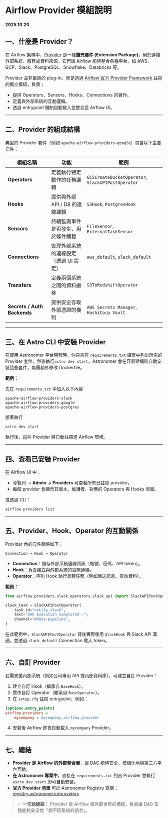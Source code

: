 # Airflow Provider 模組說明

**2025.10.20**

## 一、什麼是 Provider？

在 Airflow 架構中，[Provider](https://airflow.apache.org/docs/apache-airflow-providers/index.html) 是一種**擴充套件 (Extension Package)**，用於連接外部系統、服務或資料來源。它們讓 Airflow 能夠整合各種平台，如 AWS、GCP、Slack、PostgreSQL、Snowflake、Databricks 等。

Provider 並非單純的 plug-in，而是透過 [Airflow 官方 Provider Framework](https://registry.astronomer.io/providers) 註冊的獨立模組，負責：

* 提供 Operators、Sensors、Hooks、Connections 的實作。
* 定義與外部系統的互動邏輯。
* 透過 entrypoint 機制自動載入並整合至 Airflow UI。

---

## 二、Provider 的組成結構

典型的 Provider 套件（例如 `apache-airflow-providers-google`）包含以下主要元件：

| 模組名稱                        | 功能                    | 範例                                                |
| --------------------------- | --------------------- | ------------------------------------------------- |
| **Operators**               | 定義執行特定動作的任務邏輯         | `GCSCreateBucketOperator`, `SlackAPIPostOperator` |
| **Hooks**                   | 提供與外部 API / DB 的連線邏輯  | `S3Hook`, `PostgresHook`                          |
| **Sensors**                 | 持續監測事件是否發生，用於條件觸發     | `FileSensor`, `ExternalTaskSensor`                |
| **Connections**             | 管理外部系統的連線設定（透過 UI 設定） | `aws_default`, `slack_default`                    |
| **Transfers**               | 定義兩個系統之間的資料搬移         | `S3ToRedshiftOperator`                            |
| **Secrets / Auth Backends** | 提供安全存取外部憑證的機制         | `AWS Secrets Manager`, `HashiCorp Vault`          |

---

## 三、在 Astro CLI 中安裝 Provider

在使用 Astronomer 平台開發時，你只需在 `requirements.txt` 檔案中列出所需的 Provider 套件，然後執行`astro dev start`。Astronomer 會在容器建構時自動安裝這些套件，無需額外修改 Dockerfile。

**範例：**

先在 `requirements.txt` 中加入以下內容

```
apache-airflow-providers-slack
apache-airflow-providers-google
apache-airflow-providers-postgres
```

接著執行

```bash
astro dev start
```

執行後，這些 Provider 將自動註冊進 Airflow 環境。

---

## 四、查看已安裝 Provider

在 Airflow UI 中：

* 導覽列 → **Admin → Providers** 可查看所有已註冊 provider。
* 每個 provider 會顯示其版本、維護者、對應的 Operators 與 Hooks 清單。

或透過 CLI：

```bash
airflow providers list
```

---

## 五、Provider、Hook、Operator 的互動關係

Provider 內的元件關係如下：

```
Connection → Hook → Operator
```

* **Connection**：儲存外部系統連線資訊（帳號、密碼、API token）。
* **Hook**：負責建立與外部系統的實際連線。
* **Operator**：呼叫 Hook 執行具體任務（例如傳送訊息、查詢資料）。

**範例：**

```python
from airflow.providers.slack.operators.slack_api import SlackAPIPostOperator

slack_task = SlackAPIPostOperator(
    task_id="notify_slack",
    text="DAG Execution Completed ✅",
    channel="#data-pipeline",
)
```

在此範例中，`SlackAPIPostOperator` 背後實際使用 `SlackHook` 與 Slack API 溝通，並透過 `slack_default` Connection 載入 token。

---

## 六、自訂 Provider

若需支援內部系統（例如公司專用 API 或內部資料庫），可建立自訂 Provider：

1. 建立自訂 Hook（繼承自 `BaseHook`）。
2. 實作自訂 Operator（繼承自 `BaseOperator`）。
3. 在 `setup.cfg` 註冊 entrypoint，例如：

```ini
[options.entry_points]
airflow.providers =
    mycompany = mycompany_airflow_provider
```

4. 安裝後 Airflow 即會自動載入 `mycompany` Provider。

---

## 七、總結

* **Provider 是 Airflow 的外部整合層**，讓 DAG 能夠安全、模組化地與第三方平台互動。
* **在 Astronomer 專案中**，直接在 `requirements.txt` 列出 Provider 並執行 `astro dev start` 即可自動安裝。
* **官方 Provider 清單** 可於 Astronomer Registry 查閱：[registry.astronomer.io/providers](https://registry.astronomer.io/providers)

> ✅ **一句話總結：** Provider 是 Airflow 與外部世界的橋樑，負責讓 DAG 任務能夠安全地「說不同系統的語言」。
